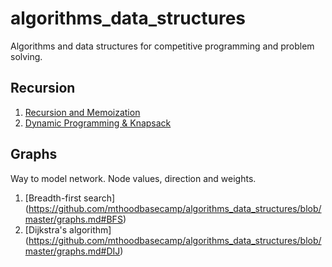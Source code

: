 # algorithms_data_structures
Algorithms and data structures for competitive programming and problem solving.


## Recursion
1. [Recursion and Memoization](https://github.com/mthoodbasecamp/algorithms_data_structures/blob/master/recursion.md)
2. [Dynamic Programming & Knapsack](https://github.com/mthoodbasecamp/algorithms_data_structures/blob/master/dynamic_programming.md)

## Graphs

Way to model network. Node values, direction and weights. 
1. [Breadth-first search] (https://github.com/mthoodbasecamp/algorithms_data_structures/blob/master/graphs.md#BFS)
2. [Dijkstra's algorithm] (https://github.com/mthoodbasecamp/algorithms_data_structures/blob/master/graphs.md#DIJ)
